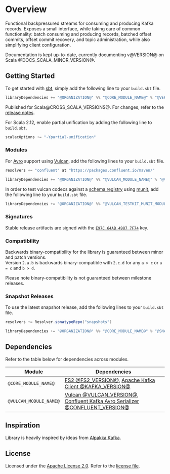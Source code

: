 # Overview

Functional backpressured streams for consuming and producing Kafka records. Exposes a small interface, while taking care of common functionality: batch consuming and producing records, batched offset commits, offset commit recovery, and topic administration, while also simplifying client configuration.

Documentation is kept up-to-date, currently documenting v@VERSION@ on Scala @DOCS_SCALA_MINOR_VERSION@.

## Getting Started

To get started with [sbt](https://scala-sbt.org), simply add the following line to your `build.sbt` file.

```scala
libraryDependencies += "@ORGANIZATION@" %% "@CORE_MODULE_NAME@" % "@VERSION@"
```

Published for Scala@CROSS_SCALA_VERSIONS@. For changes, refer to the [release notes](https://github.com/fd4s/fs2-kafka/releases).

For Scala 2.12, enable partial unification by adding the following line to `build.sbt`.

```scala
scalacOptions += "-Ypartial-unification"
```

### Modules

For [Avro](https://avro.apache.org) support using [Vulcan](modules.md#vulcan), add the following lines to your `build.sbt` file.

```scala
resolvers += "confluent" at "https://packages.confluent.io/maven/"

libraryDependencies += "@ORGANIZATION@" %% "@VULCAN_MODULE_NAME@" % "@VERSION@"
```

In order to test vulcan codecs against a [schema registry](https://docs.confluent.io/platform/current/schema-registry/index) using 
[munit](https://scalameta.org/munit/), add the following line to your `build.sbt` file.

```scala
libraryDependencies += "@ORGANIZATION@" %% "@VULCAN_TESTKIT_MUNIT_MODULE_NAME@" % "@VERSION@"
```

### Signatures

Stable release artifacts are signed with the [`E97C 64AB 4987 7F74`](https://keys.openpgp.org/search?q=D9A5006CBC771CEAEB0CA118E97C64AB49877F74) key.

### Compatibility

Backwards binary-compatibility for the library is guaranteed between minor and patch versions.<br>
Version `2.a.b` is backwards binary-compatible with `2.c.d` for any `a > c` or `a = c` and `b > d`.

Please note binary-compatibility is not guaranteed between milestone releases.

### Snapshot Releases

To use the latest snapshot release, add the following lines to your `build.sbt` file.

```scala
resolvers += Resolver.sonatypeRepo("snapshots")

libraryDependencies += "@ORGANIZATION@" %% "@CORE_MODULE_NAME@" % "@SNAPSHOT_VERSION@"
```

## Dependencies

Refer to the table below for dependencies across modules.

| Module                 | Dependencies                                                                                                                                                      |
| ---------------------- |-------------------------------------------------------------------------------------------------------------------------------------------------------------------|
| `@CORE_MODULE_NAME@`   | [FS2 @FS2_VERSION@](https://github.com/functional-streams-for-scala/fs2), [Apache Kafka Client @KAFKA_VERSION@](https://github.com/apache/kafka)                  |
| `@VULCAN_MODULE_NAME@` | [Vulcan @VULCAN_VERSION@](https://github.com/fd4s/vulcan), [Confluent Kafka Avro Serializer @CONFLUENT_VERSION@](https://github.com/confluentinc/schema-registry) |

## Inspiration

Library is heavily inspired by ideas from [Alpakka Kafka](https://github.com/akka/alpakka-kafka).

## License

Licensed under the [Apache License 2.0](https://www.apache.org/licenses/LICENSE-2.0). Refer to the [license file](https://github.com/fd4s/fs2-kafka/blob/master/license.txt).
